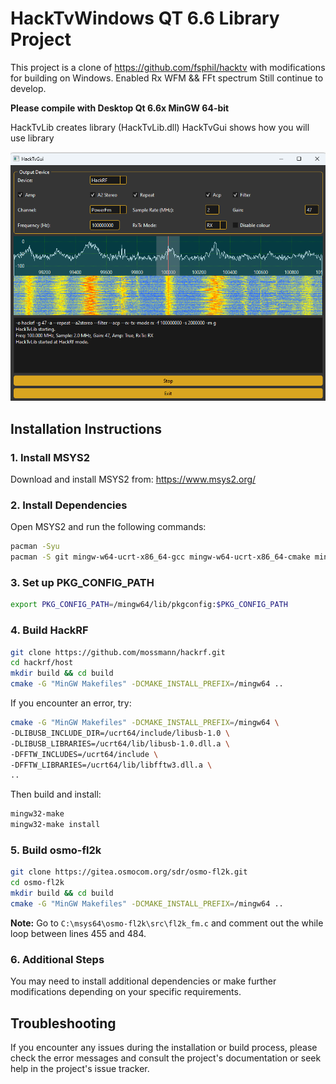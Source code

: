 # HackTvWindows QT 6.6 Library Project

This project is a clone of https://github.com/fsphil/hacktv with modifications for building on Windows. Enabled Rx WFM && FFt spectrum
Still continue to develop.

<b>Please compile with Desktop Qt 6.6x MinGW 64-bit</b>

HackTvLib creates library (HackTvLib.dll)
HackTvGui shows how you will use library

![HackTvGui Screenshot](hacktvgui_screen.png)

## Installation Instructions

### 1. Install MSYS2

Download and install MSYS2 from: https://www.msys2.org/

### 2. Install Dependencies

Open MSYS2 and run the following commands:

```bash
pacman -Syu
pacman -S git mingw-w64-ucrt-x86_64-gcc mingw-w64-ucrt-x86_64-cmake mingw-w64-ucrt-x86_64-make mingw-w64-ucrt-x86_64-libusb mingw-w64-ucrt-x86_64-fftw mingw-w64-clang-x86_64-toolchain mingw-w64-ucrt-x86_64-git mingw-w64-x86_64-ffmpeg mingw-w64-x86_64-soapysdr mingw-w64-x86_64-fltk mingw-w64-x86_64-opus mingw-w64-x86_64-fdk-aac mingw-w64-x86_64-portaudio
```

### 3. Set up PKG_CONFIG_PATH

```bash
export PKG_CONFIG_PATH=/mingw64/lib/pkgconfig:$PKG_CONFIG_PATH
```

### 4. Build HackRF

```bash
git clone https://github.com/mossmann/hackrf.git
cd hackrf/host
mkdir build && cd build
cmake -G "MinGW Makefiles" -DCMAKE_INSTALL_PREFIX=/mingw64 ..
```

If you encounter an error, try:

```bash
cmake -G "MinGW Makefiles" -DCMAKE_INSTALL_PREFIX=/mingw64 \
-DLIBUSB_INCLUDE_DIR=/ucrt64/include/libusb-1.0 \
-DLIBUSB_LIBRARIES=/ucrt64/lib/libusb-1.0.dll.a \
-DFFTW_INCLUDES=/ucrt64/include \
-DFFTW_LIBRARIES=/ucrt64/lib/libfftw3.dll.a \
..
```

Then build and install:

```bash
mingw32-make
mingw32-make install
```

### 5. Build osmo-fl2k

```bash
git clone https://gitea.osmocom.org/sdr/osmo-fl2k.git
cd osmo-fl2k
mkdir build && cd build
cmake -G "MinGW Makefiles" -DCMAKE_INSTALL_PREFIX=/mingw64 ..
```

**Note:** Go to `C:\msys64\osmo-fl2k\src\fl2k_fm.c` and comment out the while loop between lines 455 and 484.

### 6. Additional Steps

You may need to install additional dependencies or make further modifications depending on your specific requirements.

## Troubleshooting

If you encounter any issues during the installation or build process, please check the error messages and consult the project's documentation or seek help in the project's issue tracker.
 
